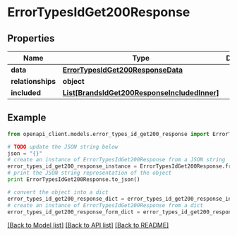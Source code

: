 # ErrorTypesIdGet200Response


## Properties
Name | Type | Description | Notes
------------ | ------------- | ------------- | -------------
**data** | [**ErrorTypesIdGet200ResponseData**](ErrorTypesIdGet200ResponseData.md) |  | [optional] 
**relationships** | **object** |  | [optional] 
**included** | [**List[BrandsIdGet200ResponseIncludedInner]**](BrandsIdGet200ResponseIncludedInner.md) |  | [optional] 

## Example

```python
from openapi_client.models.error_types_id_get200_response import ErrorTypesIdGet200Response

# TODO update the JSON string below
json = "{}"
# create an instance of ErrorTypesIdGet200Response from a JSON string
error_types_id_get200_response_instance = ErrorTypesIdGet200Response.from_json(json)
# print the JSON string representation of the object
print ErrorTypesIdGet200Response.to_json()

# convert the object into a dict
error_types_id_get200_response_dict = error_types_id_get200_response_instance.to_dict()
# create an instance of ErrorTypesIdGet200Response from a dict
error_types_id_get200_response_form_dict = error_types_id_get200_response.from_dict(error_types_id_get200_response_dict)
```
[[Back to Model list]](../README.md#documentation-for-models) [[Back to API list]](../README.md#documentation-for-api-endpoints) [[Back to README]](../README.md)


